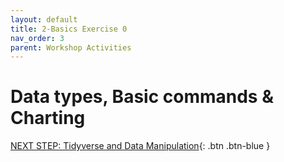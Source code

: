 ```yaml
---
layout: default
title: 2-Basics Exercise 0
nav_order: 3
parent: Workshop Activities
---
```

# Data types, Basic commands & Charting

[NEXT STEP: Tidyverse and Data Manipulation](tidyverse-data.html){: .btn .btn-blue }

